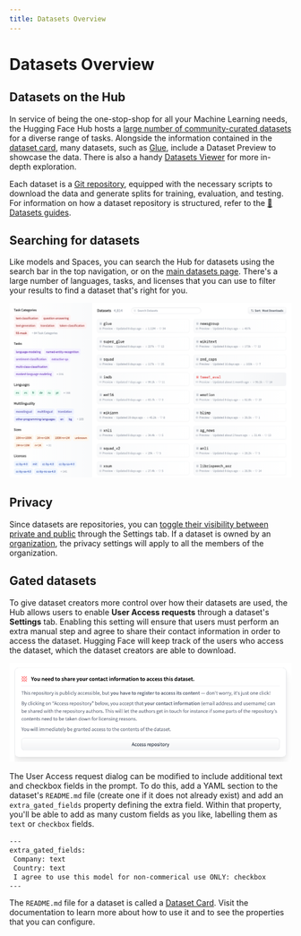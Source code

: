 ```yaml
---
title: Datasets Overview
---
```


<h1>Datasets Overview</h1>

## Datasets on the Hub

In service of being the one-stop-shop for all your Machine Learning needs, the Hugging Face Hub hosts a [large number of community-curated datasets](https://huggingface.co/datasets) for a diverse range of tasks. Alongside the information contained in the [dataset card](./datasets-cards), many datasets, such as [Glue](https://huggingface.co/datasets/glue), include a Dataset Preview to showcase the data. There is also a handy [Datasets Viewer](https://huggingface.co/datasets/viewer/) for more in-depth exploration.

Each dataset is a [Git repository](./repositories-main), equipped with the necessary scripts to download the data and generate splits for training, evaluation, and testing. For information on how a dataset repository is structured, refer to the [🤗 Datasets guides](https://huggingface.co/docs/datasets/repository_structure).

## Searching for datasets

Like models and Spaces, you can search the Hub for datasets using the search bar in the top navigation, or on the [main datasets page](https://huggingface.co/datasets). There's a large number of languages, tasks, and licenses that you can use to filter your results to find a dataset that's right for you.

![Datasets search page on the Hugging Face Hub](/docs/assets/hub/datasets-main.png)

## Privacy

Since datasets are repositories, you can [toggle their visibility between private and public](./repositories-best-practices) through the Settings tab. If a dataset is owned by an [organization](TODO), the privacy settings will apply to all the members of the organization.

## Gated datasets

To give dataset creators more control over how their datasets are used, the Hub allows users to enable **User Access requests** through a dataset's **Settings** tab. Enabling this setting will ensure that users must perform an extra manual step and agree to share their contact information in order to access the dataset. Hugging Face will keep track of the users who access the dataset, which the dataset creators are able to download.

![A gated Dataset showing the User Access request dialog](/docs/assets/hub/datasets-gated.png)

The User Access request dialog can be modified to include additional text and checkbox fields in the prompt. To do this, add a YAML section to the dataset's `README.md` file (create one if it does not already exist) and add an `extra_gated_fields` property defining the extra field. Within that property, you'll be able to add as many custom fields as you like, labelling them as `text` or `checkbox` fields.

```
---
extra_gated_fields:
 Company: text
 Country: text
 I agree to use this model for non-commerical use ONLY: checkbox
---
```

The `README.md` file for a dataset is called a [Dataset Card](./datasets-cards). Visit the documentation to learn more about how to use it and to see the properties that you can configure.